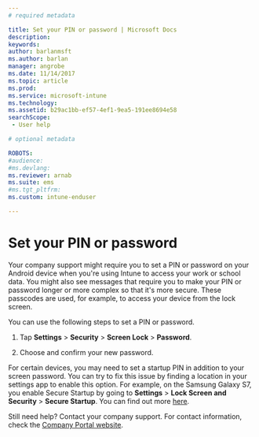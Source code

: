 ```yaml
---
# required metadata

title: Set your PIN or password | Microsoft Docs
description:
keywords:
author: barlanmsft
ms.author: barlan
manager: angrobe
ms.date: 11/14/2017
ms.topic: article
ms.prod:
ms.service: microsoft-intune
ms.technology:
ms.assetid: b29ac1bb-ef57-4ef1-9ea5-191ee8694e58
searchScope:
 - User help

# optional metadata

ROBOTS:  
#audience:
#ms.devlang:
ms.reviewer: arnab
ms.suite: ems
#ms.tgt_pltfrm:
ms.custom: intune-enduser

---
```


# Set your PIN or password

Your company support might require you to set a PIN or password on your Android device when you're using Intune to access your work or school data. You might also see messages that require you to make your PIN or password longer or more complex so that it's more secure. These passcodes are used, for example, to access your device from the lock screen.

You can use the following steps to set a PIN or password.

1.  Tap  **Settings** > **Security** > **Screen Lock** > **Password**.

2.  Choose and confirm your new password.

For certain devices, you may need to set a startup PIN in addition to your screen password. You can try to fix this issue by finding a location in your settings app to enable this option. For example, on the Samsung Galaxy S7, you enable Secure Startup by going to **Settings** > **Lock Screen and Security** > **Secure Startup**. You can find out more [here](/intune-user-help/your-device-appears-encrypted-but-cp-says-otherwise). 

Still need help? Contact your company support. For contact information, check the [Company Portal website](https://portal.manage.microsoft.com).
